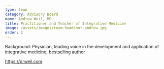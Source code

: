 ```yaml
---
type: team
category: Advisory Board
name: Andrew Weil, MD
title: Practitioner and Teacher of Integrative Medicine
image: /assets/images/team-headshot-andrew.jpg
order: 2
---
```


Background: Physician, leading voice in the development and application of integrative medicine, bestselling author

<https://drweil.com>